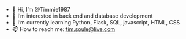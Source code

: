 - 👋 Hi, I’m @Timmie1987
- 👀 I’m interested in back end and database development
- 🌱 I’m currently learning Python, Flask, SQL, javascript, HTML, CSS
- 📫 How to reach me: tim.soule@live.com

<!---
Timmie1987/Timmie1987 is a ✨ special ✨ repository because its `README.md` (this file) appears on your GitHub profile.
You can click the Preview link to take a look at your changes.
--->
